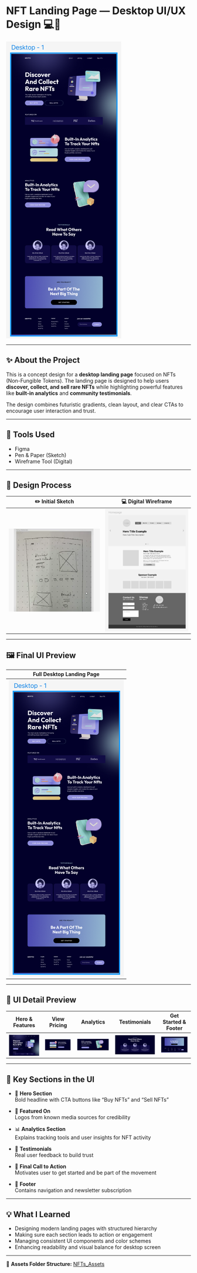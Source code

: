 # NFT Landing Page — Desktop UI/UX Design 💻🎨

![NFT Banner](./assets/nft-landing.png)

---

## ✨ About the Project

This is a concept design for a **desktop landing page** focused on NFTs (Non-Fungible Tokens). The landing page is designed to help users **discover, collect, and sell rare NFTs** while highlighting powerful features like **built-in analytics** and **community testimonials**.

The design combines futuristic gradients, clean layout, and clear CTAs to encourage user interaction and trust.

---

## 🎨 Tools Used
- Figma
- Pen & Paper (Sketch)
- Wireframe Tool (Digital)

---

## 🧠 Design Process

| ✏️ Initial Sketch | 💻 Digital Wireframe |
|-------------------|----------------------|
| ![](./assets/sketch.png) | ![](./assets/wireframe.png) |

---

## 🖼 Final UI Preview

| Full Desktop Landing Page |
|---------------------------|
| ![](./assets/nft-landing.png) |

---

## 🧩 UI Detail Preview

| Hero & Features | View Pricing | Analytics | Testimonials | Get Started & Footer |
|-----------------|--------------|-----------|--------------|----------------------|
| ![](./assets/NFTs_detail01.png) | ![](./assets/NFTs_detail02.png) | ![](./assets/NFTs_detail03.png) | ![](./assets/NFTs_detail04.png) | ![](./assets/NFTs_detail05.png) |

---

## 📌 Key Sections in the UI

- 🚀 **Hero Section**  
  Bold headline with CTA buttons like “Buy NFTs” and “Sell NFTs”

- 📰 **Featured On**  
  Logos from known media sources for credibility

- 📊 **Analytics Section**  
  Explains tracking tools and user insights for NFT activity

- 💬 **Testimonials**  
  Real user feedback to build trust

- 📣 **Final Call to Action**  
  Motivates user to get started and be part of the movement

- 🦶 **Footer**  
  Contains navigation and newsletter subscription

---

## 💡 What I Learned

- Designing modern landing pages with structured hierarchy
- Making sure each section leads to action or engagement
- Managing consistent UI components and color schemes
- Enhancing readability and visual balance for desktop screen

---

📁 **Assets Folder Structure:**
[NFTs_Assets](./assets)  